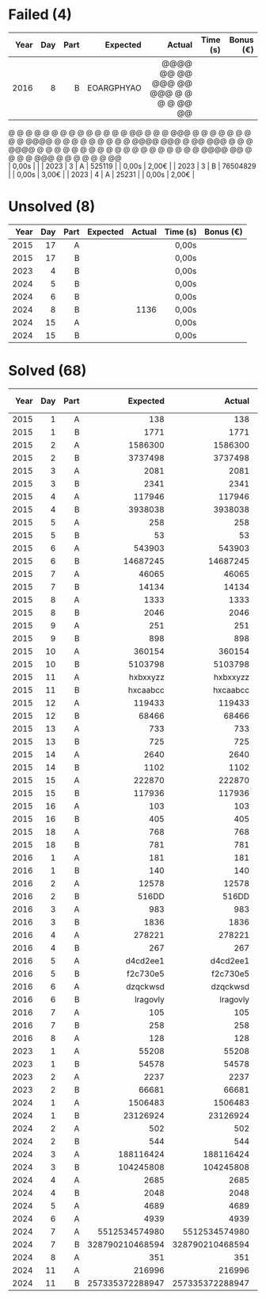 # Failed (4)
| Year | Day | Part |   Expected |                                                                                                                                                                                                                                                                                                             Actual | Time (s) | Bonus (€) |
| ----:| ---:| ----:| ----------:| ------------------------------------------------------------------------------------------------------------------------------------------------------------------------------------------------------------------------------------------------------------------------------------------------------------------:| --------:| ---------:|
| 2016 |   8 |    B | EOARGPHYAO | @@@@  @@   @@  @@@   @@  @@@  @  @ @   @ @@   @@  
@    @  @ @  @ @  @ @  @ @  @ @  @ @   @@  @ @  @ 
@@@  @  @ @  @ @  @ @    @  @ @@@@  @ @ @  @ @  @ 
@    @  @ @@@@ @@@  @ @@ @@@  @  @   @  @@@@ @  @ 
@    @  @ @  @ @ @  @  @ @    @  @   @  @  @ @  @ 
@@@@  @@  @  @ @  @  @@@ @    @  @   @  @  @  @@  
 |    0,00s |           |
| 2023 |   3 |    A |     525119 |                                                                                                                                                                                                                                                                                                                    |    0,00s |     2,00€ |
| 2023 |   3 |    B |   76504829 |                                                                                                                                                                                                                                                                                                                    |    0,00s |     3,00€ |
| 2023 |   4 |    A |      25231 |                                                                                                                                                                                                                                                                                                                    |    0,00s |     2,00€ |
# Unsolved  (8)
| Year | Day | Part | Expected | Actual | Time (s) | Bonus (€) |
| ----:| ---:| ----:| --------:| ------:| --------:| ---------:|
| 2015 |  17 |    A |          |        |    0,00s |           |
| 2015 |  17 |    B |          |        |    0,00s |           |
| 2023 |   4 |    B |          |        |    0,00s |           |
| 2024 |   5 |    B |          |        |    0,00s |           |
| 2024 |   6 |    B |          |        |    0,00s |           |
| 2024 |   8 |    B |          |   1136 |    0,00s |           |
| 2024 |  15 |    A |          |        |    0,00s |           |
| 2024 |  15 |    B |          |        |    0,00s |           |
# Solved  (68)
| Year | Day | Part |        Expected |          Actual | Time (s) | Bonus (€) |
| ----:| ---:| ----:| ---------------:| ---------------:| --------:| ---------:|
| 2015 |   1 |    A |             138 |             138 |    0,00s |     5,00€ |
| 2015 |   1 |    B |            1771 |            1771 |    0,00s |    10,00€ |
| 2015 |   2 |    A |         1586300 |         1586300 |    0,00s |     5,00€ |
| 2015 |   2 |    B |         3737498 |         3737498 |    0,00s |    10,00€ |
| 2015 |   3 |    A |            2081 |            2081 |    0,00s |     5,00€ |
| 2015 |   3 |    B |            2341 |            2341 |    0,00s |    10,00€ |
| 2015 |   4 |    A |          117946 |          117946 |    0,15s |     5,00€ |
| 2015 |   4 |    B |         3938038 |         3938038 |    0,68s |    10,00€ |
| 2015 |   5 |    A |             258 |             258 |    0,00s |     5,00€ |
| 2015 |   5 |    B |              53 |              53 |    0,01s |    10,00€ |
| 2015 |   6 |    A |          543903 |          543903 |    0,05s |     5,00€ |
| 2015 |   6 |    B |        14687245 |        14687245 |    0,06s |    10,00€ |
| 2015 |   7 |    A |           46065 |           46065 |    0,01s |     5,00€ |
| 2015 |   7 |    B |           14134 |           14134 |    0,00s |    10,00€ |
| 2015 |   8 |    A |            1333 |            1333 |    0,02s |     5,00€ |
| 2015 |   8 |    B |            2046 |            2046 |    0,00s |    10,00€ |
| 2015 |   9 |    A |             251 |             251 |    5,43s |     5,00€ |
| 2015 |   9 |    B |             898 |             898 |    5,05s |    10,00€ |
| 2015 |  10 |    A |          360154 |          360154 |    0,07s |     5,00€ |
| 2015 |  10 |    B |         5103798 |         5103798 |    0,13s |    10,00€ |
| 2015 |  11 |    A |        hxbxxyzz |        hxbxxyzz |    0,01s |     5,00€ |
| 2015 |  11 |    B |        hxcaabcc |        hxcaabcc |    0,26s |    10,00€ |
| 2015 |  12 |    A |          119433 |          119433 |    0,00s |     5,00€ |
| 2015 |  12 |    B |           68466 |           68466 |    0,01s |    10,00€ |
| 2015 |  13 |    A |             733 |             733 |    5,08s |     5,00€ |
| 2015 |  13 |    B |             725 |             725 |    5,11s |    10,00€ |
| 2015 |  14 |    A |            2640 |            2640 |    0,02s |     5,00€ |
| 2015 |  14 |    B |            1102 |            1102 |    0,01s |    10,00€ |
| 2015 |  15 |    A |          222870 |          222870 |    0,08s |     5,00€ |
| 2015 |  15 |    B |          117936 |          117936 |    0,05s |    10,00€ |
| 2015 |  16 |    A |             103 |             103 |    0,00s |     5,00€ |
| 2015 |  16 |    B |             405 |             405 |    0,00s |    10,00€ |
| 2015 |  18 |    A |             768 |             768 |    0,11s |     5,00€ |
| 2015 |  18 |    B |             781 |             781 |    0,09s |    10,00€ |
| 2016 |   1 |    A |             181 |             181 |    0,00s |     5,00€ |
| 2016 |   1 |    B |             140 |             140 |    0,00s |    10,00€ |
| 2016 |   2 |    A |           12578 |           12578 |    0,00s |     5,00€ |
| 2016 |   2 |    B |           516DD |           516DD |    0,00s |    10,00€ |
| 2016 |   3 |    A |             983 |             983 |    0,00s |     5,00€ |
| 2016 |   3 |    B |            1836 |            1836 |    0,00s |    10,00€ |
| 2016 |   4 |    A |          278221 |          278221 |    0,03s |     5,00€ |
| 2016 |   4 |    B |             267 |             267 |    0,01s |    10,00€ |
| 2016 |   5 |    A |        d4cd2ee1 |        d4cd2ee1 |    1,75s |     5,00€ |
| 2016 |   5 |    B |        f2c730e5 |        f2c730e5 |    4,06s |    10,00€ |
| 2016 |   6 |    A |        dzqckwsd |        dzqckwsd |    0,00s |     5,00€ |
| 2016 |   6 |    B |        lragovly |        lragovly |    0,00s |    10,00€ |
| 2016 |   7 |    A |             105 |             105 |    0,01s |           |
| 2016 |   7 |    B |             258 |             258 |    0,03s |           |
| 2016 |   8 |    A |             128 |             128 |    0,00s |           |
| 2023 |   1 |    A |           55208 |           55208 |    0,00s |     2,00€ |
| 2023 |   1 |    B |           54578 |           54578 |    0,01s |     3,00€ |
| 2023 |   2 |    A |            2237 |            2237 |    0,00s |     2,00€ |
| 2023 |   2 |    B |           66681 |           66681 |    0,00s |     3,00€ |
| 2024 |   1 |    A |         1506483 |         1506483 |    0,00s |     3,00€ |
| 2024 |   1 |    B |        23126924 |        23126924 |    0,01s |     7,00€ |
| 2024 |   2 |    A |             502 |             502 |    0,00s |     3,00€ |
| 2024 |   2 |    B |             544 |             544 |    0,00s |     7,00€ |
| 2024 |   3 |    A |       188116424 |       188116424 |    0,00s |     3,00€ |
| 2024 |   3 |    B |       104245808 |       104245808 |    0,00s |     7,00€ |
| 2024 |   4 |    A |            2685 |            2685 |    0,02s |     3,00€ |
| 2024 |   4 |    B |            2048 |            2048 |    0,01s |     7,00€ |
| 2024 |   5 |    A |            4689 |            4689 |    0,00s |     5,00€ |
| 2024 |   6 |    A |            4939 |            4939 |    0,00s |     5,00€ |
| 2024 |   7 |    A |   5512534574980 |   5512534574980 |    0,06s |     3,00€ |
| 2024 |   7 |    B | 328790210468594 | 328790210468594 |    1,47s |     7,00€ |
| 2024 |   8 |    A |             351 |             351 |    0,00s |     5,00€ |
| 2024 |  11 |    A |          216996 |          216996 |    0,00s |     5,00€ |
| 2024 |  11 |    B | 257335372288947 | 257335372288947 |    0,08s |    10,00€ |
